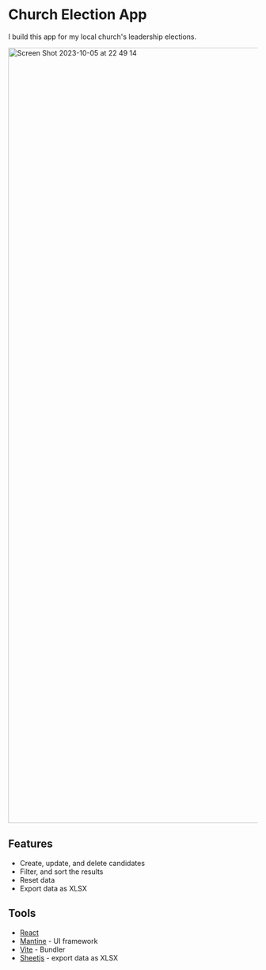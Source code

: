 # Church Election App

I build this app for my local church's leadership elections.

<img width="1563" alt="Screen Shot 2023-10-05 at 22 49 14" src="https://github.com/tatthien/church-election/assets/72242664/9134776b-1865-4407-8417-736f48df9425">

## Features

- Create, update, and delete candidates
- Filter, and sort the results
- Reset data
- Export data as XLSX

## Tools

- [React](https://react.dev)
- [Mantine](https://mantine.dev) - UI framework
- [Vite](https://vitejs.dev) - Bundler
- [Sheetjs](https://github.com/SheetJS/sheetjs) - export data as XLSX
